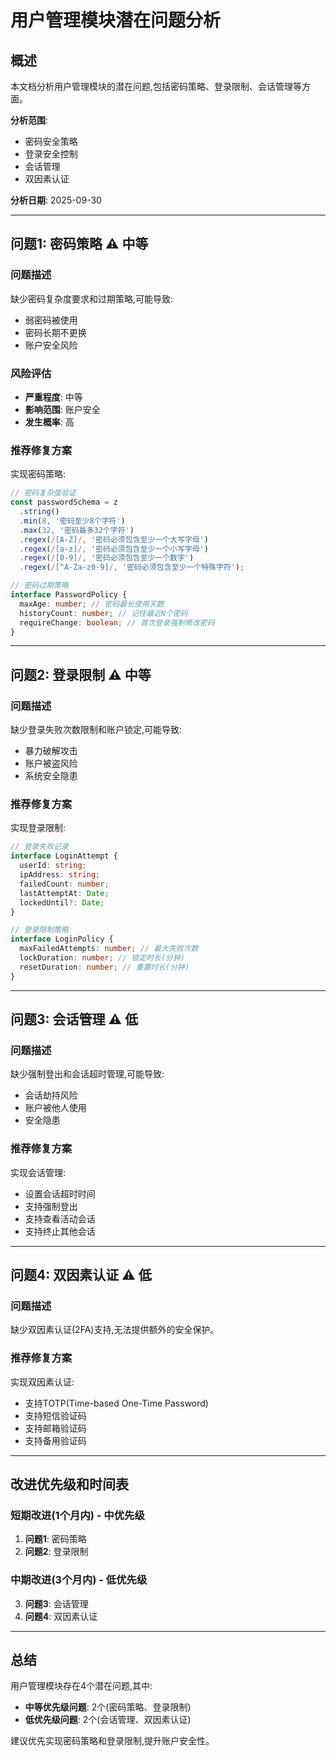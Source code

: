 # 用户管理模块潜在问题分析

## 概述

本文档分析用户管理模块的潜在问题,包括密码策略、登录限制、会话管理等方面。

**分析范围**:
- 密码安全策略
- 登录安全控制
- 会话管理
- 双因素认证

**分析日期**: 2025-09-30

---

## 问题1: 密码策略 ⚠️ 中等

### 问题描述

缺少密码复杂度要求和过期策略,可能导致:
- 弱密码被使用
- 密码长期不更换
- 账户安全风险

### 风险评估

- **严重程度**: 中等
- **影响范围**: 账户安全
- **发生概率**: 高

### 推荐修复方案

实现密码策略:
```typescript
// 密码复杂度验证
const passwordSchema = z
  .string()
  .min(8, '密码至少8个字符')
  .max(32, '密码最多32个字符')
  .regex(/[A-Z]/, '密码必须包含至少一个大写字母')
  .regex(/[a-z]/, '密码必须包含至少一个小写字母')
  .regex(/[0-9]/, '密码必须包含至少一个数字')
  .regex(/[^A-Za-z0-9]/, '密码必须包含至少一个特殊字符');

// 密码过期策略
interface PasswordPolicy {
  maxAge: number; // 密码最长使用天数
  historyCount: number; // 记住最近N个密码
  requireChange: boolean; // 首次登录强制修改密码
}
```

---

## 问题2: 登录限制 ⚠️ 中等

### 问题描述

缺少登录失败次数限制和账户锁定,可能导致:
- 暴力破解攻击
- 账户被盗风险
- 系统安全隐患

### 推荐修复方案

实现登录限制:
```typescript
// 登录失败记录
interface LoginAttempt {
  userId: string;
  ipAddress: string;
  failedCount: number;
  lastAttemptAt: Date;
  lockedUntil?: Date;
}

// 登录限制策略
interface LoginPolicy {
  maxFailedAttempts: number; // 最大失败次数
  lockDuration: number; // 锁定时长(分钟)
  resetDuration: number; // 重置时长(分钟)
}
```

---

## 问题3: 会话管理 ⚠️ 低

### 问题描述

缺少强制登出和会话超时管理,可能导致:
- 会话劫持风险
- 账户被他人使用
- 安全隐患

### 推荐修复方案

实现会话管理:
- 设置会话超时时间
- 支持强制登出
- 支持查看活动会话
- 支持终止其他会话

---

## 问题4: 双因素认证 ⚠️ 低

### 问题描述

缺少双因素认证(2FA)支持,无法提供额外的安全保护。

### 推荐修复方案

实现双因素认证:
- 支持TOTP(Time-based One-Time Password)
- 支持短信验证码
- 支持邮箱验证码
- 支持备用验证码

---

## 改进优先级和时间表

### 短期改进(1个月内) - 中优先级

1. **问题1**: 密码策略
2. **问题2**: 登录限制

### 中期改进(3个月内) - 低优先级

3. **问题3**: 会话管理
4. **问题4**: 双因素认证

---

## 总结

用户管理模块存在4个潜在问题,其中:
- **中等优先级问题**: 2个(密码策略、登录限制)
- **低优先级问题**: 2个(会话管理、双因素认证)

建议优先实现密码策略和登录限制,提升账户安全性。

